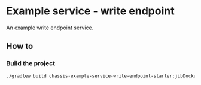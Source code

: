 # Example service - write endpoint

An example write endpoint service.

## How to

### Build the project

```bash
./gradlew build chassis-example-service-write-endpoint-starter:jibDockerBuild
 

```